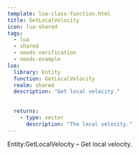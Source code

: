 ```yaml
---
template: lua-class-function.html
title: GetLocalVelocity
icon: lua-shared
tags:
  - lua
  - shared
  - needs-verification
  - needs-example
lua:
  library: Entity
  function: GetLocalVelocity
  realm: shared
  description: "Get local velocity."
  
  
  returns:
    - type: vector
      description: "The local velocity."
---
```


<div class="lua__search__keywords">
Entity:GetLocalVelocity &#x2013; Get local velocity.
</div>
